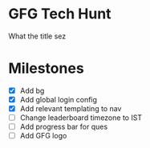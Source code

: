 # GFG Tech Hunt
What the title sez

# Milestones
- [X] Add bg
- [X] Add global login config
- [X] Add relevant templating to nav
- [ ] Change leaderboard timezone to IST 
- [ ] Add progress bar for ques
- [ ] Add GFG logo